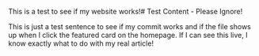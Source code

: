 This is a test to see if my website works!# Test Content - Please Ignore!

This is just a test sentence to see if my commit works and if the file shows up when I click the featured card on the homepage. If I can see this live, I know exactly what to do with my real article!
